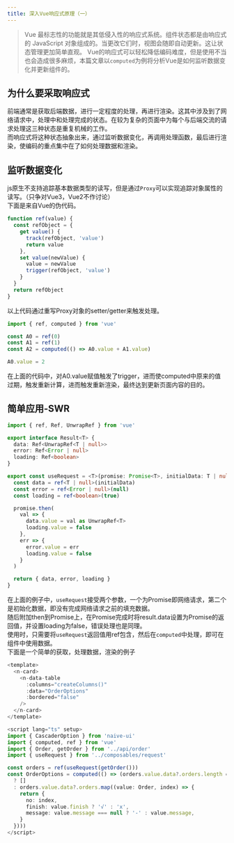 ```yaml
---
title: 深入Vue响应式原理（一）
---
```

>Vue 最标志性的功能就是其低侵入性的响应式系统。组件状态都是由响应式的 JavaScript 对象组成的。当更改它们时，视图会随即自动更新。这让状态管理更加简单直观。
Vue的响应式可以轻松降低编码难度，但是使用不当也会造成很多麻烦，本篇文章以```computed```为例将分析Vue是如何监听数据变化并更新组件的。

## 为什么要采取响应式
前端通常是获取后端数据，进行一定程度的处理，再进行渲染。这其中涉及到了网络请求中，处理中和处理完成的状态。在较为复杂的页面中为每个与后端交流的请求处理这三种状态是重复机械的工作。  
而响应式将这种状态抽象出来，通过监听数据变化，再调用处理函数，最后进行渲染，使编码的重点集中在了如何处理数据和渲染。

## 监听数据变化
js原生不支持追踪基本数据类型的读写，但是通过```Proxy```可以实现追踪对象属性的读写。（只争对Vue3，Vue2不作讨论）  
下面是来自Vue的伪代码。
```js
function ref(value) {
  const refObject = {
    get value() {
      track(refObject, 'value')
      return value
    },
    set value(newValue) {
      value = newValue
      trigger(refObject, 'value')
    }
  }
  return refObject
}
```
以上代码通过重写Proxy对象的setter/getter来触发处理。
```js
import { ref, computed } from 'vue'

const A0 = ref(0)
const A1 = ref(1)
const A2 = computed(() => A0.value + A1.value)

A0.value = 2
```
在上面的代码中，对A0.value赋值触发了trigger，进而使computed中原来的值过期，触发重新计算，进而触发重新渲染，最终达到更新页面内容的目的。

## 简单应用-SWR
```ts
import { ref, Ref, UnwrapRef } from 'vue'

export interface Result<T> {
  data: Ref<UnwrapRef<T | null>>
  error: Ref<Error | null>
  loading: Ref<boolean>
}

export const useRequest = <T>(promise: Promise<T>, initialData: T | null = null): Result<T> => {
  const data = ref<T | null>(initialData)
  const error = ref<Error | null>(null)
  const loading = ref<boolean>(true)

  promise.then(
    val => {
      data.value = val as UnwrapRef<T>
      loading.value = false
    },
    err => {
      error.value = err
      loading.value = false
    }
  )

  return { data, error, loading }
}
```
在上面的例子中，```useRequest```接受两个参数，一个为Promise即网络请求，第二个是初始化数据，即没有完成网络请求之前的填充数据。  
随后附加then到Promise上，在Promise完成时将result.data设置为Promise的返回值，并设置loading为false，错误处理也是同理。  
使用时，只需要将```useRequest```返回值用ref包含，然后在```computed```中处理，即可在组件中使用数据。  
下面是一个简单的获取，处理数据，渲染的例子
```ts
<template>
  <n-card>
    <n-data-table
      :columns="createColumns()"
      :data="OrderOptions"
      :bordered="false"
    />
  </n-card>
</template>

<script lang="ts" setup>
import { CascaderOption } from 'naive-ui'
import { computed, ref } from 'vue'
import { Order, getOrder } from '../api/order'
import { useRequest } from '../composables/request'

const orders = ref(useRequest(getOrder()))
const OrderOptions = computed(() => (orders.value.data?.orders.length === 0
  ? []
  : orders.value.data?.orders.map((value: Order, index) => {
    return {
      no: index,
      finish: value.finish ? '√' : 'x',
      message: value.message === null ? '-' : value.message,
    }
  })))
</script>
```
